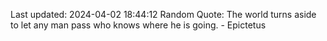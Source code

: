 Last updated: 2024-04-02 18:44:12
Random Quote: The world turns aside to let any man pass who knows where he is going. - Epictetus